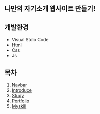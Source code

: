 ## 나만의 자기소개 웹사이트 만들기!

## 개발환경
* Visual Stdio Code
* Html
* Css
* Js

## 목차

1. [Navbar](https://github.com/Kimginam97/WebSitePortpolio/blob/master/Summary/1.Navbar.md)
2. [Introduce](https://github.com/Kimginam97/WebSitePortpolio/blob/master/Summary/2.Introduce.md)
3. [Study](https://github.com/Kimginam97/WebSitePortpolio/blob/master/Summary/3.Study.md)
4. [Portfolio](https://github.com/Kimginam97/WebSitePortpolio/blob/master/Summary/4.Portfolio.md)
5. [Myskill](https://github.com/Kimginam97/WebSitePortpolio/blob/master/Summary/5.Myskill.md)
